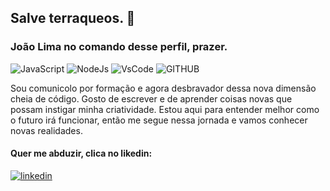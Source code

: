 ## Salve terraqueos. :vulcan_salute:

### João Lima no comando desse perfil, prazer.
![JavaScript](https://img.shields.io/badge/JavaScript-323330?style=for-the-badge&logo=javascript&logoColor=F7DF1E)
![NodeJs](https://img.shields.io/badge/Node%20js-339933?style=for-the-badge&logo=nodedotjs&logoColor=white)
![VsCode](https://img.shields.io/badge/VSCode-0078D4?style=for-the-badge&logo=visual%20studio%20code&logoColor=white) 
![GITHUB](https://img.shields.io/badge/GitHub-100000?style=for-the-badge&logo=github&logoColor=white)

Sou comunicolo por formação e agora desbravador dessa nova dimensão cheia de código.
Gosto de escrever e de aprender coisas novas que possam instigar minha criatividade.
Estou aqui para entender melhor como o futuro irá funcionar, então me segue nessa jornada e 
vamos conhecer novas realidades. 

#### Quer me abduzir, clica no likedin:
[![linkedin](https://img.shields.io/badge/LinkedIn-0077B5?style=for-the-badge&logo=linkedin&logoColor=white)](https://www.linkedin.com/in/joao-luis-lima-1835b3a1/) 
